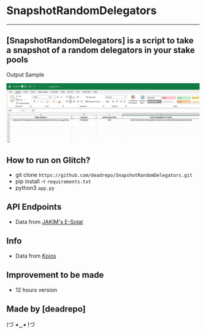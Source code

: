 # SnapshotRandomDelegators
-------------------

[SnapshotRandomDelegators] is a script to take a snapshot of a random delegators in your stake pools
-------------------

Output Sample

![](images/snapshot.jpg)


How to run on Glitch?
-------------------
- git clone `https://github.com/deadrepo/SnapshotRandomDelegators.git`
- pip install -r `requirements.txt`
- python3 `app.py`

API Endpoints
-------------------
- Data from [JAKIM's E-Solat](http://www.e-solat.gov.my)
  
Info
-------------------
- Data from [Koios]([http://www.e-solat.gov.my](https://api.koios.rest/api/v0/pool_delegators?_pool_bech32=pool19f6guwy97mmnxg9dz65rxyj8hq07qxud886hamyu4fgfz7dj9gl))


Improvement to be made
-------------------
- 12 hours version

Made by [deadrepo]
-------------------

(づ ◕‿◕ )づ
